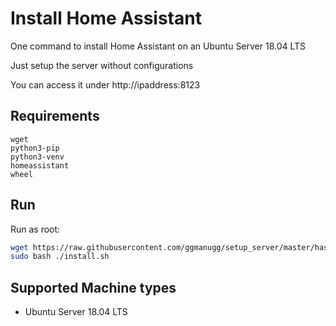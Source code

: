 
# Install Home Assistant

One command to install Home Assistant on an Ubuntu Server 18.04 LTS

Just setup the server without configurations

You can access it under http://ipaddress:8123

## Requirements

```
wget
python3-pip 
python3-venv
homeassistant
wheel
```

## Run

Run as root:

```bash
wget https://raw.githubusercontent.com/ggmanugg/setup_server/master/hassio/install.sh
sudo bash ./install.sh
```

## Supported Machine types

- Ubuntu Server 18.04 LTS
